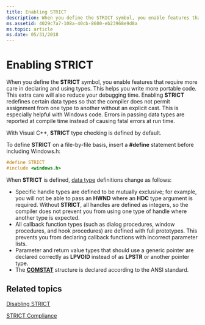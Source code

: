 ```yaml
---
title: Enabling STRICT
description: When you define the STRICT symbol, you enable features that require more care in declaring and using types.
ms.assetid: 4029c7a7-108a-40cb-8600-eb23968e9d8a
ms.topic: article
ms.date: 05/31/2018
---
```


# Enabling STRICT

When you define the **STRICT** symbol, you enable features that require more care in declaring and using types. This helps you write more portable code. This extra care will also reduce your debugging time. Enabling **STRICT** redefines certain data types so that the compiler does not permit assignment from one type to another without an explicit cast. This is especially helpful with Windows code. Errors in passing data types are reported at compile time instead of causing fatal errors at run time.

With Visual C++, **STRICT** type checking is defined by default.

To define **STRICT** on a file-by-file basis, insert a **\#define** statement before including Windows.h:


```C++
#define STRICT
#include <windows.h>
```



When **STRICT** is defined, [data type](windows-data-types.md) definitions change as follows:

-   Specific handle types are defined to be mutually exclusive; for example, you will not be able to pass an **HWND** where an **HDC** type argument is required. Without **STRICT**, all handles are defined as integers, so the compiler does not prevent you from using one type of handle where another type is expected.
-   All callback function types (such as dialog procedures, window procedures, and hook procedures) are defined with full prototypes. This prevents you from declaring callback functions with incorrect parameter lists.
-   Parameter and return value types that should use a generic pointer are declared correctly as **LPVOID** instead of as **LPSTR** or another pointer type.
-   The [**COMSTAT**](/windows/desktop/api/winbase/ns-winbase-comstat) structure is declared according to the ANSI standard.

## Related topics

<dl> <dt>

[Disabling STRICT](disabling-strict.md)
</dt> <dt>

[STRICT Compliance](strict-compliance.md)
</dt> </dl>

 

 